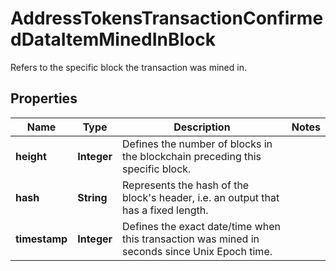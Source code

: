

# AddressTokensTransactionConfirmedDataItemMinedInBlock

Refers to the specific block the transaction was mined in.

## Properties

Name | Type | Description | Notes
------------ | ------------- | ------------- | -------------
**height** | **Integer** | Defines the number of blocks in the blockchain preceding this specific block. | 
**hash** | **String** | Represents the hash of the block&#39;s header, i.e. an output that has a fixed length. | 
**timestamp** | **Integer** | Defines the exact date/time when this transaction was mined in seconds since Unix Epoch time. | 



